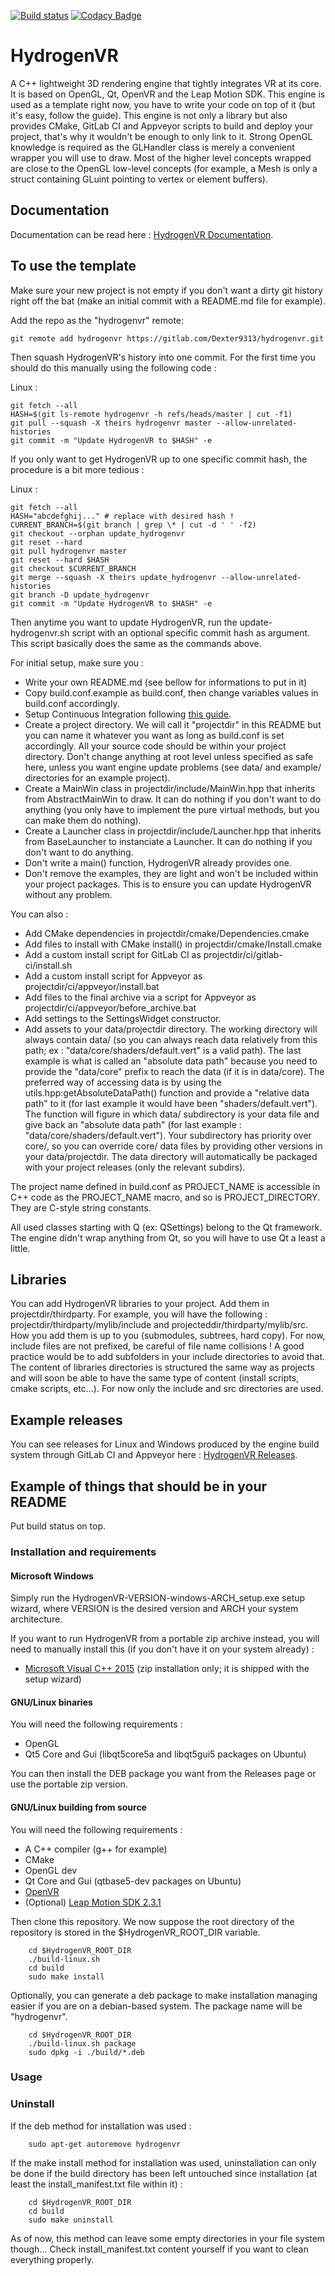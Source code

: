 [![Build status](https://ci.appveyor.com/api/projects/status/i44acm08ah869xdg/branch/master?svg=true)](https://ci.appveyor.com/project/Dexter9313/hydrogenvr/branch/master)
[![Codacy Badge](https://api.codacy.com/project/badge/Grade/b6520a9f88a14fa3b8aa9c23ac4411c3)](https://www.codacy.com/app/Dexter9313/HydrogenVR-mirror?utm_source=github.com&amp;utm_medium=referral&amp;utm_content=Dexter9313/HydrogenVR-mirror&amp;utm_campaign=Badge_Grade)

# HydrogenVR

A C++ lightweight 3D rendering engine that tightly integrates VR at its core. It is based on OpenGL, Qt, OpenVR and the Leap Motion SDK.
This engine is used as a template right now, you have to write your code on top of it (but it's easy, follow the guide). This engine is not only a library but also provides CMake, GitLab CI and Appveyor scripts to build and deploy your project, that's why it wouldn't be enough to only link to it.
Strong OpenGL knowledge is required as the GLHandler class is merely a convenient wrapper you will use to draw. Most of the higher level concepts wrapped are close to the OpenGL low-level concepts (for example, a Mesh is only a struct containing GLuint pointing to vertex or element buffers).

## Documentation

Documentation can be read here : [HydrogenVR Documentation](https://dexter9313.gitlab.io/hydrogenvr/).

## To use the template

Make sure your new project is not empty if you don't want a dirty git history right off the bat (make an initial commit with a README.md file for example).

Add the repo as the "hydrogenvr" remote:

	git remote add hydrogenvr https://gitlab.com/Dexter9313/hydrogenvr.git

Then squash HydrogenVR's history into one commit. For the first time you should do this manually using the following code :

Linux :

	git fetch --all
	HASH=$(git ls-remote hydrogenvr -h refs/heads/master | cut -f1)
	git pull --squash -X theirs hydrogenvr master --allow-unrelated-histories
	git commit -m "Update HydrogenVR to $HASH" -e

If you only want to get HydrogenVR up to one specific commit hash, the procedure is a bit more tedious :

Linux :

	git fetch --all
	HASH="abcdefghij..." # replace with desired hash !
	CURRENT_BRANCH=$(git branch | grep \* | cut -d ' ' -f2)
	git checkout --orphan update_hydrogenvr
	git reset --hard
	git pull hydrogenvr master
	git reset --hard $HASH
	git checkout $CURRENT_BRANCH
	git merge --squash -X theirs update_hydrogenvr --allow-unrelated-histories
	git branch -D update_hydrogenvr
	git commit -m "Update HydrogenVR to $HASH" -e

Then anytime you want to update HydrogenVR, run the update-hydrogenvr.sh script with an optional specific commit hash as argument. This script basically does the same as the commands above.


For initial setup, make sure you :

*  Write your own README.md (see bellow for informations to put in it)
*  Copy build.conf.example as build.conf, then change variables values in build.conf accordingly.
*  Setup Continuous Integration following [this guide](https://gitlab.com/Dexter9313/hydrogenvr/-/wikis/tutorials/1-general-topics/9-continuous-integration).
*  Create a project directory. We will call it "projectdir" in this README but you can name it whatever you want as long as build.conf is set accordingly. All your source code should be within your project directory. Don't change anything at root level unless specified as safe here, unless you want engine update problems (see data/ and example/ directories for an example project).
*  Create a MainWin class in projectdir/include/MainWin.hpp that inherits from AbstractMainWin to draw. It can do nothing if you don't want to do anything (you only have to implement the pure virtual methods, but you can make them do nothing).
*  Create a Launcher class in projectdir/include/Launcher.hpp that inherits from BaseLauncher to instanciate a Launcher. It can do nothing if you don't want to do anything.
*  Don't write a main() function, HydrogenVR already provides one.
*  Don't remove the examples, they are light and won't be included within your project packages. This is to ensure you can update HydrogenVR without any problem.

You can also :
*  Add CMake dependencies in projectdir/cmake/Dependencies.cmake
*  Add files to install with CMake install() in projectdir/cmake/Install.cmake
*  Add a custom install script for GitLab CI as projectdir/ci/gitlab-ci/install.sh
*  Add a custom install script for Appveyor as projectdir/ci/appveyor/install.bat
*  Add files to the final archive via a script for Appveyor as projectdir/ci/appveyor/before_archive.bat
*  Add settings to the SettingsWidget constructor.
*  Add assets to your data/projectdir directory. The working directory will always contain data/ (so you can always reach data relatively from this path; ex : "data/core/shaders/default.vert" is a valid path). The last example is what is called an "absolute data path" because you need to provide the "data/core" prefix to reach the data (if it is in data/core). The preferred way of accessing data is by using the utils.hpp:getAbsoluteDataPath() function and provide a "relative data path" to it (for last example it would have been "shaders/default.vert"). The function will figure in which data/ subdirectory is your data file and give back an "absolute data path" (for last example : "data/core/shaders/default.vert"). Your subdirectory has priority over core/, so you can override core/ data files by providing other versions in your data/projectdir. The data directory will automatically be packaged with your project releases (only the relevant subdirs).

The project name defined in build.conf as PROJECT_NAME is accessible in C++ code as the PROJECT_NAME macro, and so is PROJECT_DIRECTORY. They are C-style string constants.

All used classes starting with Q (ex: QSettings) belong to the Qt framework. The engine didn't wrap anything from Qt, so you will have to use Qt a least a little.

## Libraries

You can add HydrogenVR libraries to your project. Add them in projectdir/thirdparty. For example, you will have the following : projectdir/thirdparty/mylib/include and projecteddir/thirdparty/mylib/src. How you add them is up to you (submodules, subtrees, hard copy). For now, include files are not prefixed, be careful of file name collisions ! A good practice would be to add subfolders in your include directories to avoid that. The content of libraries directories is structured the same way as projects and will soon be able to have the same type of content (install scripts, cmake scripts, etc...). For now only the include and src directories are used.

## Example releases

You can see releases for Linux and Windows produced by the engine build system through GitLab CI and Appveyor here : [HydrogenVR Releases](https://gitlab.com/Dexter9313/hydrogenvr/-/releases).

## Example of things that should be in your README

Put build status on top.

### Installation and requirements

#### Microsoft Windows

Simply run the HydrogenVR-VERSION-windows-ARCH_setup.exe setup wizard, where VERSION is the desired version and ARCH your system architecture.

If you want to run HydrogenVR from a portable zip archive instead, you will need to manually install this (if you don't have it on your system already) :
*  [Microsoft Visual C++ 2015](https://www.microsoft.com/en-US/download/details.aspx?id=48145) (zip installation only; it is shipped with the setup wizard)

#### GNU/Linux binaries

You will need the following requirements :
*  OpenGL
*  Qt5 Core and Gui (libqt5core5a and libqt5gui5 packages on Ubuntu)

You can then install the DEB package you want from the Releases page or use the portable zip version.

#### GNU/Linux building from source

You will need the following requirements :
*  A C++ compiler (g++ for example)
*  CMake
*  OpenGL dev
*  Qt Core and Gui (qtbase5-dev packages on Ubuntu)
*  [OpenVR](https://github.com/ValveSoftware/openvr)
*  (Optional) [Leap Motion SDK 2.3.1](https://developer.leapmotion.com/sdk/v2)

Then clone this repository. We now suppose the root directory of the repository is stored in the $HydrogenVR_ROOT_DIR variable.

        cd $HydrogenVR_ROOT_DIR
        ./build-linux.sh
        cd build
        sudo make install

Optionally, you can generate a deb package to make installation managing easier if you are on a debian-based system. The package name will be "hydrogenvr".

        cd $HydrogenVR_ROOT_DIR
        ./build-linux.sh package
        sudo dpkg -i ./build/*.deb

### Usage

### Uninstall

If the deb method for installation was used :

        sudo apt-get autoremove hydrogenvr

If the make install method for installation was used, uninstallation can only be done if the build directory has been left untouched since installation (at least the install_manifest.txt file within it) :

        cd $HydrogenVR_ROOT_DIR
        cd build
        sudo make uninstall

As of now, this method can leave some empty directories in your file system though... Check install_manifest.txt content yourself if you want to clean everything properly.
